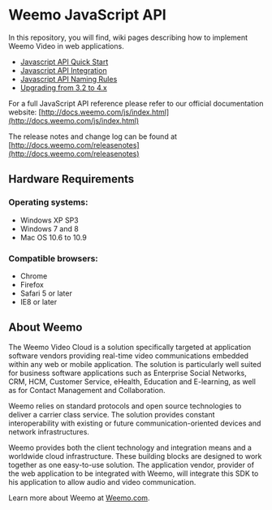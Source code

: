 # Weemo JavaScript API


In this repository, you will find, wiki pages describing how to implement Weemo Video in web applications.

- [Javascript API Quick Start](https://github.com/weemo/Release-4.0/wiki/Javascript-API---Quick-start)
- [Javascript API Integration](https://github.com/weemo/Release-4.0/wiki/Javascript-API-Integration)
- [Javascript API Naming Rules](https://github.com/weemo/Release-4.0/wiki/WeemoDriver-Naming)
- [Upgrading from 3.2 to 4.x](https://github.com/weemo/JavaScript-API/wiki/Upgrade-3.2-to-4.0)

For a full JavaScript API reference please refer to our official documentation website: [http://docs.weemo.com/js/index.html](http://docs.weemo.com/js/index.html)

The release notes and change log can be found at [http://docs.weemo.com/releasenotes](http://docs.weemo.com/releasenotes)

## Hardware Requirements

### Operating systems:
* Windows XP SP3 <br/>
* Windows 7 and 8<br/>
* Mac OS 10.6 to 10.9


### Compatible browsers:
* Chrome <br/>
* Firefox <br/>
* Safari 5 or later<br/>
* IE8 or later


## About Weemo

The Weemo Video Cloud is a solution specifically targeted at application software vendors providing real-time video communications embedded within any web or mobile application. The solution is particularly well suited for business software applications such as Enterprise Social Networks, CRM, HCM, Customer Service, eHealth, Education and E-learning, as well as for Contact Management and Collaboration.

Weemo relies on standard protocols and open source technologies to deliver a carrier class service. The solution provides constant interoperability with existing or future communication-oriented devices and network infrastructures.

Weemo provides both the client technology and integration means and a worldwide cloud infrastructure. These building blocks are designed to work together as one easy-to-use solution. The application vendor, provider of the web application to be integrated with Weemo, will integrate this SDK to his application to allow audio and video communication.

Learn more about Weemo at <a href="http://www.weemo.com">Weemo.com</a>.

